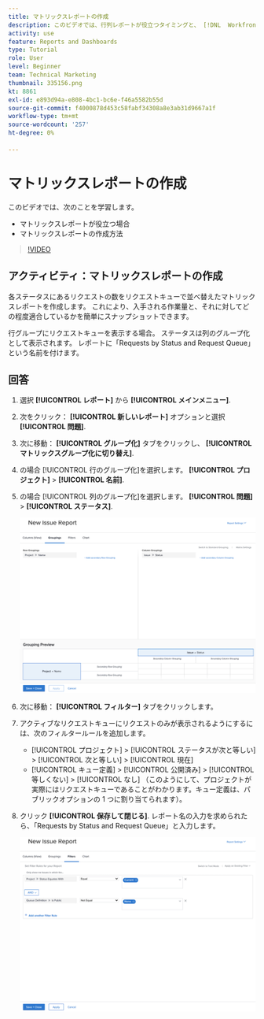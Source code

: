 ```yaml
---
title: マトリックスレポートの作成
description: このビデオでは、行列レポートが役立つタイミングと、 [!DNL  Workfront].
activity: use
feature: Reports and Dashboards
type: Tutorial
role: User
level: Beginner
team: Technical Marketing
thumbnail: 335156.png
kt: 8861
exl-id: e893d94a-e808-4bc1-bc6e-f46a5582b55d
source-git-commit: f4000878d453c58fabf34308a8e3ab31d9667a1f
workflow-type: tm+mt
source-wordcount: '257'
ht-degree: 0%

---
```


# マトリックスレポートの作成

このビデオでは、次のことを学習します。

* マトリックスレポートが役立つ場合
* マトリックスレポートの作成方法

>[!VIDEO](https://video.tv.adobe.com/v/335156/?quality=12)

## アクティビティ：マトリックスレポートの作成

各ステータスにあるリクエストの数をリクエストキューで並べ替えたマトリックスレポートを作成します。 これにより、入手される作業量と、それに対してどの程度適合しているかを簡単にスナップショットできます。

行グループにリクエストキューを表示する場合。 ステータスは列のグループ化として表示されます。 レポートに「Requests by Status and Request Queue」という名前を付けます。

## 回答

1. 選択 **[!UICONTROL レポート]** から **[!UICONTROL メインメニュー]**.
1. 次をクリック： **[!UICONTROL 新しいレポート]** オプションと選択 **[!UICONTROL 問題]**.
1. 次に移動： **[!UICONTROL グループ化]** タブをクリックし、 **[!UICONTROL マトリックスグループ化に切り替え]**.
1. の場合 [!UICONTROL 行のグループ化]を選択します。 **[!UICONTROL プロジェクト]** > **[!UICONTROL 名前]**.
1. の場合 [!UICONTROL 列のグループ化]を選択します。 **[!UICONTROL 問題]** > **[!UICONTROL ステータス]**.

   ![新しい問題レポートのグループ化を作成する画面の画像](assets/matrix-report-groupings.png)

1. 次に移動： **[!UICONTROL フィルター]** タブをクリックします。
1. アクティブなリクエストキューにリクエストのみが表示されるようにするには、次のフィルタールールを追加します。

   * [!UICONTROL プロジェクト] > [!UICONTROL ステータスが次と等しい] > [!UICONTROL 次と等しい] > [!UICONTROL 現在]
   * [!UICONTROL キュー定義] > [!UICONTROL 公開済み] > [!UICONTROL 等しくない] > [!UICONTROL なし] （このようにして、プロジェクトが実際にはリクエストキューであることがわかります。キュー定義は、パブリックオプションの 1 つに割り当てられます）。

1. クリック **[!UICONTROL 保存して閉じる]**. レポート名の入力を求められたら、「Requests by Status and Request Queue」と入力します。

   ![新しい問題レポートフィルターを作成する画面の画像](assets/matrix-report-filters.png)
